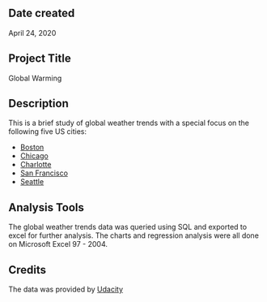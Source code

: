 ## Date created
April 24, 2020

## Project Title

Global Warming

## Description

This is a brief study of global weather trends with a special focus on the following five US cities:

 * <a href="http://www.boston.gov/" target="_blank"> Boston <a/>
 * [Chicago](http://www.chicago.gov)
 * [Charlotte](http://www.charlottenc.gov)
 * [San Francisco](http://www.sf.gov)
 * [Seattle](http://www.seattle.gov)

## Analysis Tools

The global weather trends data was queried using SQL and exported to excel for further analysis. The charts and regression analysis were all done on Microsoft Excel 97 - 2004.

## Credits

The data was provided by [Udacity](http://wwww.udacity.com)
